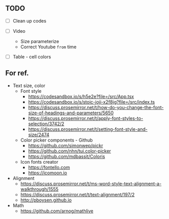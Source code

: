 ## TODO

* [ ] Clean up codes
* [ ] Video
    * Size parameterize
    * Correct Youtube `from` time
* [ ] Table - cell colors


## For ref.

* Text size, color
    * Font style
        * https://codesandbox.io/s/h5e2e?file=/src/App.tsx
        * https://codesandbox.io/s/stoic-joji-x2f8jg?file=/src/index.ts
        * https://discuss.prosemirror.net/t/how-do-you-change-the-font-size-of-headings-and-parameters/5650
        * https://discuss.prosemirror.net/t/apply-font-styles-to-selection/3742/2
        * https://discuss.prosemirror.net/t/setting-font-style-and-size/2474
    * Color picker components - Github
        * https://github.com/simonwep/pickr
        * https://github.com/nhn/tui.color-picker
        * https://github.com/mdbassit/Coloris
    * Icon fonts creator
        * https://fontello.com
        * https://icomoon.io
* Alignment
    * https://discuss.prosemirror.net/t/ms-word-style-text-alignment-a-walkthrough/1555
    * https://discuss.prosemirror.net/t/text-alignment/197/2
    * http://pboysen.github.io
* Math
    * https://github.com/arnog/mathlive
